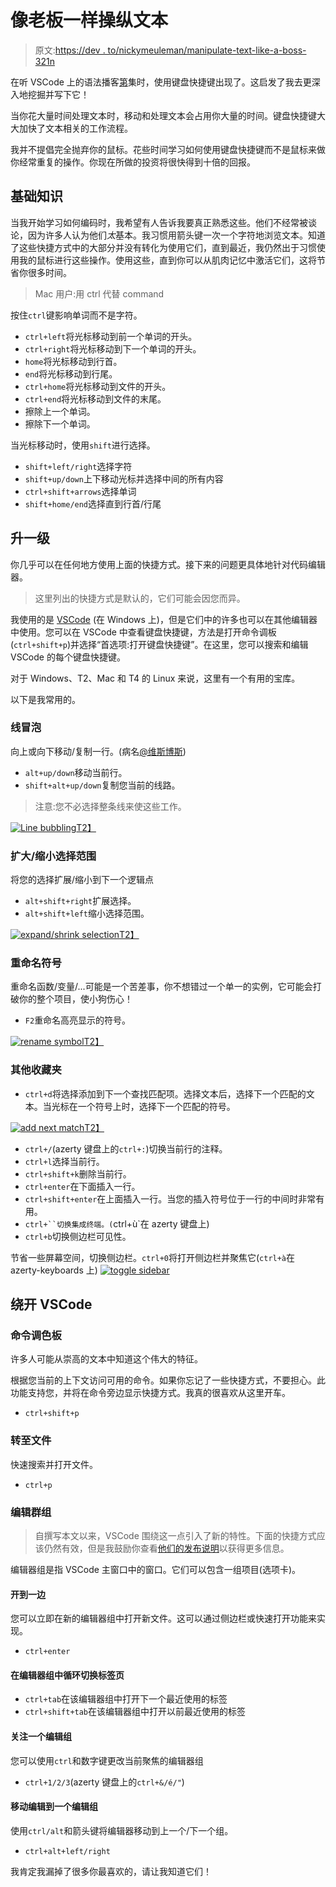 # 像老板一样操纵文本

> 原文:[https://dev . to/nickymeuleman/manipulate-text-like-a-boss-321n](https://dev.to/nickymeuleman/manipulate-text-like-a-boss-321n)

在听 VSCode 上的语法播客[第](https://syntax.fm/show/048/vs-code-round-two)集时，使用键盘快捷键出现了。这启发了我去更深入地挖掘并写下它！

当你花大量时间处理文本时，移动和处理文本会占用你大量的时间。键盘快捷键大大加快了文本相关的工作流程。

我并不提倡完全抛弃你的鼠标。花些时间学习如何使用键盘快捷键而不是鼠标来做你经常重复的操作。你现在所做的投资将很快得到十倍的回报。

## 基础知识

当我开始学习如何编码时，我希望有人告诉我要真正熟悉这些。他们不经常被谈论，因为许多人认为他们*太*基本。我习惯用箭头键一次一个字符地浏览文本。知道了这些快捷方式中的大部分并没有转化为使用它们，直到最近，我仍然出于习惯使用我的鼠标进行这些操作。使用这些，直到你可以从肌肉记忆中激活它们，这将节省你很多时间。

> Mac 用户:用 ctrl 代替 command

按住`ctrl`键影响单词而不是字符。

*   `ctrl+left`将光标移动到前一个单词的开头。
*   `ctrl+right`将光标移动到下一个单词的开头。
*   `home`将光标移动到行首。
*   `end`将光标移动到行尾。
*   `ctrl+home`将光标移动到文件的开头。
*   `ctrl+end`将光标移动到文件的末尾。
*   擦除上一个单词。
*   擦除下一个单词。

当光标移动时，使用`shift`进行选择。

*   `shift+left/right`选择字符
*   `shift+up/down`上下移动光标并选择中间的所有内容
*   `ctrl+shift+arrows`选择单词
*   `shift+home/end`选择直到行首/行尾

## 升一级

你几乎可以在任何地方使用上面的快捷方式。接下来的问题更具体地针对代码编辑器。

> 这里列出的快捷方式是默认的，它们可能会因您而异。

我使用的是 [VSCode](https://code.visualstudio.com/) (在 Windows 上)，但是它们中的许多也可以在其他编辑器中使用。您可以在 VSCode 中查看键盘快捷键，方法是打开命令调板(`ctrl+shift+p`)并选择“首选项:打开键盘快捷键”。在这里，您可以搜索和编辑 VSCode 的每个键盘快捷键。

对于 Windows、T2、Mac 和 T4 的 Linux 来说，这里有一个有用的宝库。

以下是我常用的。

### 线冒泡

向上或向下移动/复制一行。(病名[@维斯博斯](https://twitter.com/wesbos))

*   `alt+up/down`移动当前行。
*   `shift+alt+up/down`复制您当前的线路。

> 注意:您不必选择整条线来使这些工作。

[![Line bubbling](../Images/d95964bf559abbd4b7de3af761c52e11.png)T2】](https://res.cloudinary.com/practicaldev/image/fetch/s--XKUgtu0G--/c_limit%2Cf_auto%2Cfl_progressive%2Cq_66%2Cw_880/https://nickymeuleman.netlify.com/line-bubbling-c27efa8831b5b89836be762964f1a27c.gif)

### 扩大/缩小选择范围

将您的选择扩展/缩小到下一个逻辑点

*   `alt+shift+right`扩展选择。
*   `alt+shift+left`缩小选择范围。

[![expand/shrink selection](../Images/33dd9bed3959a5b91d3f15838dac5197.png)T2】](https://res.cloudinary.com/practicaldev/image/fetch/s--jfRgV7YK--/c_limit%2Cf_auto%2Cfl_progressive%2Cq_66%2Cw_880/https://nickymeuleman.netlify.com/expand-shrink-selection-dcb22210e49087b4b7110d22d9edc52c.gif)

### 重命名符号

重命名函数/变量/...可能是一个苦差事，你不想错过一个单一的实例，它可能会打破你的整个项目，使小狗伤心！

*   `F2`重命名高亮显示的符号。

[![rename symbol](../Images/4c26a476f3d14bc303db1d26b648e665.png)T2】](https://res.cloudinary.com/practicaldev/image/fetch/s--7z6EPCiu--/c_limit%2Cf_auto%2Cfl_progressive%2Cq_66%2Cw_880/https://nickymeuleman.netlify.com/rename-symbol-8f38fc8a4f02e137219781463befe9a0.gif)

### 其他收藏夹

*   `ctrl+d`将选择添加到下一个查找匹配项。选择文本后，选择下一个匹配的文本。当光标在一个符号上时，选择下一个匹配的符号。

[![add next match](../Images/260ea59863f11f42ef8bf4db4df61f75.png)T2】](https://res.cloudinary.com/practicaldev/image/fetch/s--R1DD9Ogy--/c_limit%2Cf_auto%2Cfl_progressive%2Cq_66%2Cw_880/https://nickymeuleman.netlify.com/add-next-match-7942a84370955f6035ba08e3f919ed22.gif)

*   `ctrl+/`(azerty 键盘上的`ctrl+:`)切换当前行的注释。
*   `ctrl+l`选择当前行。
*   `ctrl+shift+k`删除当前行。
*   `ctrl+enter`在下面插入一行。
*   `ctrl+shift+enter`在上面插入一行。当您的插入符号位于一行的中间时非常有用。
*   `ctrl+``切换集成终端。(`ctrl+ù`在 azerty 键盘上)
*   `ctrl+b`切换侧边栏可见性。

节省一些屏幕空间，切换侧边栏。`ctrl+0`将打开侧边栏并聚焦它(`ctrl+à`在 azerty-keyboards 上)
[![toggle sidebar](../Images/b52ef61e42ea85759e5ec66140510994.png)](https://res.cloudinary.com/practicaldev/image/fetch/s--Pg3IRcUq--/c_limit%2Cf_auto%2Cfl_progressive%2Cq_66%2Cw_880/https://nickymeuleman.netlify.com/toggle-sidebar-32c55a0521b62ed64e244571acf08efb.gif)

## 绕开 VSCode

### 命令调色板

许多人可能从崇高的文本中知道这个伟大的特征。

根据您当前的上下文访问可用的命令。如果你忘记了一些快捷方式，不要担心。此功能支持您，并将在命令旁边显示快捷方式。我真的很喜欢从这里开车。

*   `ctrl+shift+p`

### 转至文件

快速搜索并打开文件。

*   `ctrl+p`

### 编辑群组

> 自撰写本文以来，VSCode 围绕这一点引入了新的特性。下面的快捷方式应该仍然有效，但是我鼓励你查看[他们的发布说明](https://code.visualstudio.com/docs/getstarted/userinterface#_grid-editor-layout)以获得更多信息。

编辑器组是指 VSCode 主窗口中的窗口。它们可以包含一组项目(选项卡)。

#### 开到一边

您可以立即在新的编辑器组中打开新文件。这可以通过侧边栏或快速打开功能来实现。

*   `ctrl+enter`

#### 在编辑器组中循环切换标签页

*   `ctrl+tab`在该编辑器组中打开下一个最近使用的标签
*   `ctrl+shift+tab`在该编辑器组中打开以前最近使用的标签

#### 关注一个编辑组

您可以使用`ctrl`和数字键更改当前聚焦的编辑器组

*   `ctrl+1/2/3`(azerty 键盘上的`ctrl+&/é/"`)

#### 移动编辑到一个编辑组

使用`ctrl/alt`和箭头键将编辑器移动到上一个/下一个组。

*   `ctrl+alt+left/right`

我肯定我漏掉了很多你最喜欢的，请让我知道它们！